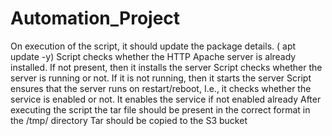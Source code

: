 # Automation_Project

On execution of the script, it should update the package details. ( apt update -y)
Script checks whether the HTTP Apache server is already installed. If not present, then it installs the server
Script checks whether the server is running or not. If it is not running, then it starts the server
Script ensures that the server runs on restart/reboot, I.e., it checks whether the service is enabled or not. It enables the service if not enabled already
After executing the script the tar file should be present in the correct format in the /tmp/ directory
Tar should be copied to the S3 bucket
